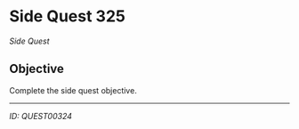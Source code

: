 # Side Quest 325

*Side Quest*

## Objective
Complete the side quest objective.

---
*ID: QUEST00324*